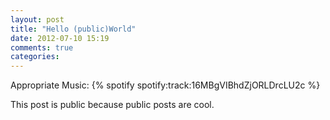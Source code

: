 ```yaml
---
layout: post
title: "Hello (public)World"
date: 2012-07-10 15:19
comments: true
categories: 
---
```


Appropriate Music: {% spotify spotify:track:16MBgVIBhdZjORLDrcLU2c %}



This post is public because public posts are cool.